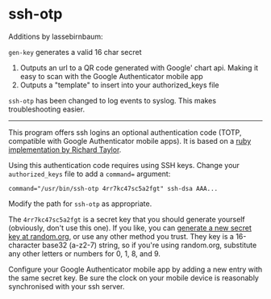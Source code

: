 ssh-otp
=======

Additions by lassebirnbaum:

`gen-key` generates a valid 16 char secret 
1. Outputs an url to a QR code generated with Google' chart api. Making it easy to scan 
with the Google Authenticator mobile app
2. Outputs a "template" to insert into your authorized_keys file

`ssh-otp` has been changed to log events to syslog. This makes troubleshooting easier.
 
---

This program offers ssh logins an optional authentication code (TOTP,
compatible with Google Authenticator mobile apps). It is based on a [ruby
implementation by Richard Taylor][1].

Using this authentication code requires using SSH keys. Change your
`authorized_keys` file to add a `command=` argument:

    command="/usr/bin/ssh-otp 4rr7kc47sc5a2fgt" ssh-dsa AAA...

Modify the path for `ssh-otp` as appropriate.

The `4rr7kc47sc5a2fgt` is a secret key that you should generate yourself
(obviously, don't use this one). If you like, you can [generate a new secret
key at random.org][2], or use any other method you trust. They key is a
16-character base32 (a-z2-7) string, so if you're using random.org, substitute
any other letters or numbers for 0, 1, 8, and 9.

Configure your Google Authenticator mobile app by adding a new entry with the
same secret key. Be sure the clock on your mobile device is reasonably
synchronised with your ssh server.

  [1]: https://moocode.com/posts/5-simple-two-factor-ssh-authentication
  [2]: https://www.random.org/strings/?num=10&len=16&digits=on&loweralpha=on&unique=on&format=html&rnd=new
